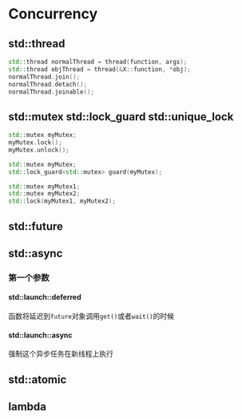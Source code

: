 # Concurrency

## std::thread
``` c++
std::thread normalThread = thread(function, args);
std::thread objThread = thread(&X::function, *obj);
normalThread.join();
normalThread.detach();
normalThread.joinable();
```

## std::mutex std::lock_guard  std::unique_lock

```cpp
std::mutex myMutex;
myMutex.lock();
myMutex.unlock();
```

```cpp
std::mutex myMutex;
std::lock_guard<std::mutex> guard(myMutex);
```

```cpp
std::mutex myMutex1;
std::mutex myMutex2;
std::lock(myMutex1, myMutex2);
```

## std::future

## std::async

### 第一个参数

#### std::launch::deferred

函数将延迟到`future`对象调用`get()`或者`wait()`的时候

#### std::launch::async

强制这个异步任务在新线程上执行

## std::atomic<T>

## lambda